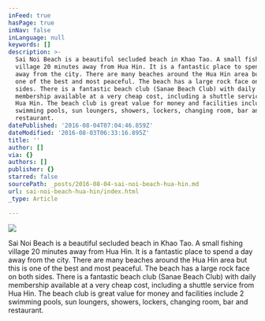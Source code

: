 ```yaml
---
inFeed: true
hasPage: true
inNav: false
inLanguage: null
keywords: []
description: >-
  Sai Noi Beach is a beautiful secluded beach in Khao Tao. A small fishing
  village 20 minutes away from Hua Hin. It is a fantastic place to spend a day
  away from the city. There are many beaches around the Hua Hin area but this is
  one of the best and most peaceful. The beach has a large rock face on both
  sides. There is a fantastic beach club (Sanae Beach Club) with daily
  membership available at a very cheap cost, including a shuttle service from
  Hua Hin. The beach club is great value for money and facilities include 2
  swimming pools, sun loungers, showers, lockers, changing room, bar and
  restaurant. 
datePublished: '2016-08-04T07:04:46.859Z'
dateModified: '2016-08-03T06:33:16.895Z'
title: ''
author: []
via: {}
authors: []
publisher: {}
starred: false
sourcePath: _posts/2016-08-04-sai-noi-beach-hua-hin.md
url: sai-noi-beach-hua-hin/index.html
_type: Article

---
```

![](https://the-grid-user-content.s3-us-west-2.amazonaws.com/e12db2e2-84ba-44fb-891c-18009993acf8.jpg)

Sai Noi Beach is a beautiful secluded beach in Khao Tao. A small fishing village 20 minutes away from Hua Hin. It is a fantastic place to spend a day away from the city. There are many beaches around the Hua Hin area but this is one of the best and most peaceful. The beach has a large rock face on both sides. There is a fantastic beach club (Sanae Beach Club) with daily membership available at a very cheap cost, including a shuttle service from Hua Hin. The beach club is great value for money and facilities include 2 swimming pools, sun loungers, showers, lockers, changing room, bar and restaurant.